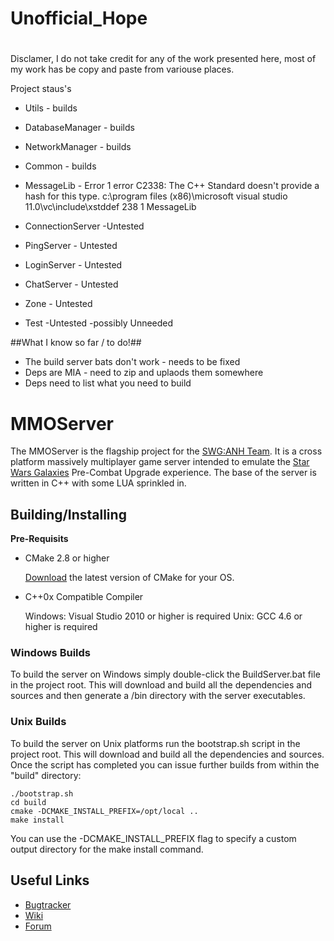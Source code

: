 # Unofficial_Hope
#
Disclamer, I do not take credit for any of the work presented here, most of my work has be copy and paste from variouse places.

Project staus's
* Utils - builds
* DatabaseManager - builds
* NetworkManager - builds
* Common - builds

* MessageLib - Error	1	error C2338: The C++ Standard doesn't provide a hash for this type.	c:\program files (x86)\microsoft visual studio 11.0\vc\include\xstddef	238	1	MessageLib

* ConnectionServer -Untested
* PingServer - Untested
* LoginServer - Untested
* ChatServer - Untested
* Zone - Untested
* Test -Untested -possibly Unneeded

##What I know so far / to do!##

* The build server bats don't work - needs to be fixed
* Deps are MIA - need to zip and uplaods them somewhere
* Deps need to list what you need to build

# MMOServer #

The MMOServer is the flagship project for the [SWG:ANH Team][1]. It is a cross platform massively multiplayer game server intended to emulate the [Star Wars Galaxies][2] Pre-Combat Upgrade experience. The base of the server is written in C++ with some LUA sprinkled in.


## Building/Installing ##

**Pre-Requisits**

*   CMake 2.8 or higher

    [Download][3] the latest version of CMake for your OS.

*   C++0x Compatible Compiler

    Windows: Visual Studio 2010 or higher is required
    Unix: GCC 4.6 or higher is required
    
### Windows Builds ###

To build the server on Windows simply double-click the BuildServer.bat file in the project root. This will download and build all the dependencies and sources and then generate a /bin directory with the server executables.

### Unix Builds ###

To build the server on Unix platforms run the bootstrap.sh script in the project root. This will download and build all the dependencies and sources. Once the script has completed you can issue further builds from within the "build" directory:

    ./bootstrap.sh
    cd build
    cmake -DCMAKE_INSTALL_PREFIX=/opt/local ..
    make install
    
You can use the -DCMAKE\_INSTALL\_PREFIX flag to specify a custom output directory for the make install command. 

## Useful Links ##

*   [Bugtracker][4]
*   [Wiki][5]
*   [Forum][6]

  [1]: http://swganh.com/
  [2]: http://starwarsgalaxies.com/
  [3]: http://cmake.org/cmake/resources/software.html
  [4]: http://bugtracker.swganh.com/
  [5]: http://wiki.swganh.org/
  [6]: http://www.swganh.com/anh_community/
